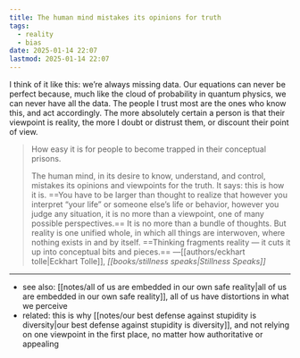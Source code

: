 ```yaml
---
title: The human mind mistakes its opinions for truth
tags:
  - reality
  - bias
date: 2025-01-14 22:07
lastmod: 2025-01-14 22:07
---
```

I think of it like this: we’re always missing data. Our equations can never be perfect because, much like the cloud of probability in quantum physics, we can never have all the data. The people I trust most are the ones who know this, and act accordingly. The more absolutely certain a person is that their viewpoint is reality, the more I doubt or distrust them, or discount their point of view. 

> How easy it is for people to become trapped in their conceptual prisons.
> 
> The human mind, in its desire to know, understand, and control, mistakes its opinions and viewpoints for the truth. It says: this is how it is. ==You have to be larger than thought to realize that however you interpret “your life” or someone else’s life or behavior, however you judge any situation, it is no more than a viewpoint, one of many possible perspectives.== It is no more than a bundle of thoughts. But reality is one unified whole, in which all things are interwoven, where nothing exists in and by itself. ==Thinking fragments reality — it cuts it up into conceptual bits and pieces.==  —[[authors/eckhart tolle|Eckhart Tolle]], *[[books/stillness speaks|Stillness Speaks]]*

---
- see also: [[notes/all of us are embedded in our own safe reality|all of us are embedded in our own safe reality]], all of us have distortions in what we perceive
- related: this is why [[notes/our best defense against stupidity is diversity|our best defense against stupidity is diversity]], and not relying on one viewpoint in the first place, no matter how authoritative or appealing